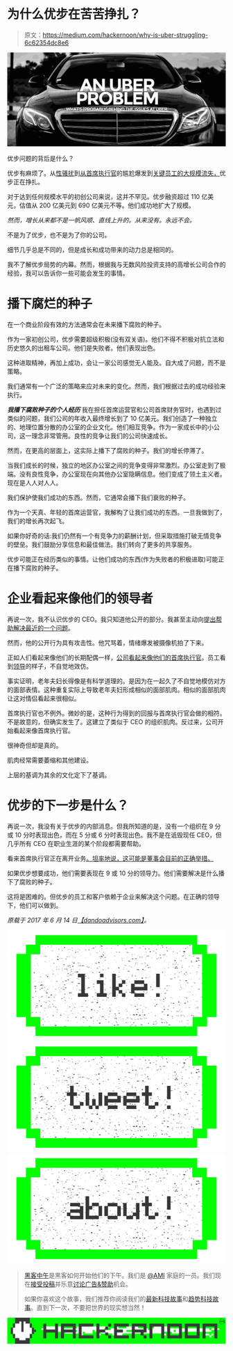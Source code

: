 # 为什么优步在苦苦挣扎？

> 原文：<https://medium.com/hackernoon/why-is-uber-struggling-6c62354dc8e6>

![](img/0fbb061370d48f241db239889697f1c8.png)

优步问题的背后是什么？

优步有麻烦了。从[性骚扰](http://www.vanityfair.com/news/2017/06/uber-fires-20-employees-harassment-investigationhttp://www.vanityfair.com/news/2017/06/uber-fires-20-employees-harassment-investigation)到[从首席执行官](https://www.recode.net/2017/2/28/14766964/video-uber-travis-kalanick-driver-argument)的尴尬爆发到[关键员工的大规模流失，](https://www.recode.net/2017/3/19/14976110/uber-president-jeff-jones-quits)优步正在挣扎。

对于达到任何规模水平的初创公司来说，这并不罕见。优步融资超过 110 亿美元，估值从 200 亿美元到 690 亿美元不等。他们成功地扩大了规模。

*然而，增长从来都不是一帆风顺、直线上升的。从来没有。永远不会。*

不是为了优步，也不是为了你的公司。

细节几乎总是不同的，但是成长和成功带来的动力总是相同的。

我不了解优步局势的内幕。然而，根据我与无数风险投资支持的高增长公司合作的经验，我可以告诉你一些可能会发生的事情。

# 播下腐烂的种子

在一个商业阶段有效的方法通常会在未来播下腐败的种子。

作为一家初创公司，优步需要超级积极(没有双关语)。他们不得不积极对抗立法和历史悠久的出租车公司。他们是失败者。他们表现出色。

这种进取精神，再加上成功，会让一家公司感觉无人能及。自大成了问题，而不是策略。

我们通常有一个广泛的策略来应对未来的变化。然而，我们根据过去的成功经验来执行。

***我播下腐败种子的个人经历*** 我在担任首席运营官和公司首席财务官时，也遇到过类似的问题，我们公司的年收入最终增长到了 10 亿美元。我们创造了一种独立的、地理位置分散的办公室的企业文化。他们相互竞争。作为一家成长中的小公司，这一理念非常管用。良性的竞争让我们的公司快速成长。

然而，在更高的层面上，这实际上播下了腐败的种子。我们的增长停滞了。

当我们成长的时候，独立的地区办公室之间的竞争变得非常激烈。办公室走到了极端。没有良性竞争，办公室现在向其他办公室隐瞒信息。他们变成了领土主义者。现在是人人对人人。

我们保护使我们成功的东西。然而，它通常会播下我们衰败的种子。

作为一个天真、年轻的首席运营官，我解构了让我们成功的东西。一旦我做到了，我们的增长再次起飞。

如果你好奇的话:我们仍然有一个有竞争力的薪酬计划，但采取措施打破无情竞争的壁垒。我们鼓励分享信息和最佳做法。我们转向了更多的共享服务。

优步可能正在经历类似的事情。让他们成功的东西(作为失败者的积极进取)可能正在播下腐败的种子。

# 企业看起来像他们的领导者

再说一次，我不认识优步的 CEO。我只知道他公开的部分。我甚至主动向[提出帮助解决最近的一个问题](https://twitter.com/kirkdando/status/837004961716322306)。

然而，他的公开行为具有攻击性。他咒骂着，情绪爆发被摄像机拍了下来。

正如人们看起来像他们的长期配偶一样，[公司看起来像他们的首席执行官](http://dandoadvisors.com/number-one-predictor-company-culture/)。员工看到[领导](https://hackernoon.com/tagged/leardership)的样子，不自觉地效仿。

事实证明，老年夫妇长得像是有科学道理的。是因为在一起久了不自觉地模仿对方的面部表情。这种重复实际上导致老年夫妇形成相似的面部肌肉。相似的面部肌肉让这对情侣看起来很相似。

首席执行官也不例外。微妙的是，这种行为得到的回报与首席执行官会做的相符。不是故意的，但确实发生了。这建立了类似于 CEO 的组织肌肉。反过来，公司开始看起来像首席执行官。

很神奇但却是真的。

肌肉经常需要萎缩和其他建设。

上层的基调为其余的文化定下了基调。

# 优步的下一步是什么？

再说一次，我没有关于优步的内部消息。但我所知道的是，没有一个组织在 9 分或 10 分时表现出色，而在 5 分或 6 分时表现出色。我不是在诋毁现任 CEO，但几乎所有 CEO 在职业生涯的某个阶段都需要帮助。

看来首席执行官正在离开业务[。坦率地说，这可能是董事会目前的正确举措。](http://money.cnn.com/2017/06/13/technology/business/uber-harassment-report/index.html)

如果优步想要成功，他们需要表现在 9 或 10 分的领导力。他们需要解决是什么播下了腐败的种子。

这将是困难的。但优步的员工和客户依赖于企业来解决这个问题。在正确的领导下，他们可以做到。

*原载于 2017 年 6 月 14 日*[*【dandoadvisors.com】*](https://dandoadvisors.com/issues-at-uber-struggling/)*。*

[![](img/50ef4044ecd4e250b5d50f368b775d38.png)](http://bit.ly/HackernoonFB)[![](img/979d9a46439d5aebbdcdca574e21dc81.png)](https://goo.gl/k7XYbx)[![](img/2930ba6bd2c12218fdbbf7e02c8746ff.png)](https://goo.gl/4ofytp)

> [黑客中午](http://bit.ly/Hackernoon)是黑客如何开始他们的下午。我们是 [@AMI](http://bit.ly/atAMIatAMI) 家庭的一员。我们现在[接受投稿](http://bit.ly/hackernoonsubmission)并乐意[讨论广告&赞助](mailto:partners@amipublications.com)机会。
> 
> 如果你喜欢这个故事，我们推荐你阅读我们的[最新科技故事](http://bit.ly/hackernoonlatestt)和[趋势科技故事](https://hackernoon.com/trending)。直到下一次，不要把世界的现实想当然！

![](img/be0ca55ba73a573dce11effb2ee80d56.png)